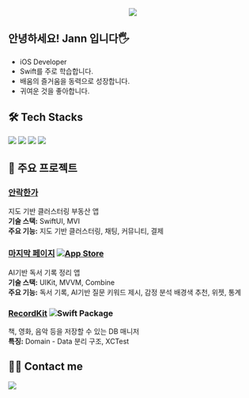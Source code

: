 <div align="center">
    <img src="https://capsule-render.vercel.app/api?type=waving&color=0:b9efbe,100:f7b602&height=180&text=Jann's%20Github&animation=&fontColor=404b48&fontSize=60" />
</div>

## 안녕하세요! Jann 입니다🖐️

- iOS Developer
- Swift를 주로 학습합니다.
- 배움의 즐거움을 동력으로 성장합니다.
- 귀여운 것을 좋아합니다.

## 🛠️ Tech Stacks

<img src="https://img.shields.io/badge/Swift-F05138?style=flat&logo=Swift&logoColor=white"> <img src="https://img.shields.io/badge/Github-181717?style=flat&logo=Github&logoColor=white"> <img src="https://img.shields.io/badge/Git-F05032?style=flat&logo=Git&logoColor=white"> <img src="https://img.shields.io/badge/Matlab-0076a8?style=flat&logo=Matlab&logoColor=white">

## 📱 주요 프로젝트

### [안락한가](https://github.com/jannchoi/Anlaka)
지도 기반 클러스터링 부동산 앱  
**기술 스택:** SwiftUI, MVI  
**주요 기능:** 지도 기반 클러스터링, 채팅, 커뮤니티, 결제

### [마지막 페이지](https://github.com/jannchoi/LastPage) [![App Store](https://img.shields.io/badge/App_Store-0D96F6?style=flat&logo=app-store&logoColor=white)](https://apps.apple.com/kr/app/%EB%A7%88%EC%A7%80%EB%A7%89-%ED%8E%98%EC%9D%B4%EC%A7%80/id6744329068)
AI기반 독서 기록 정리 앱  
**기술 스택:** UIKit, MVVM, Combine  
**주요 기능:** 독서 기록, AI기반 질문 키워드 제시, 감정 분석 배경색 추천, 위젯, 통계 

### [RecordKit](https://github.com/jannchoi/RecordKit.git) ![Swift Package](https://img.shields.io/badge/Swift_Package-FA7343?style=flat&logo=swift&logoColor=white)
책, 영화, 음악 등을 저장할 수 있는 DB 매니저  
**특징:** Domain - Data 분리 구조, XCTest

## 🧑‍💻 Contact me

<a href="https://jannee.tistory.com/"><img src="https://img.shields.io/badge/Tistory-000000?style=flat&logo=Tistory&logoColor=white"></a>
